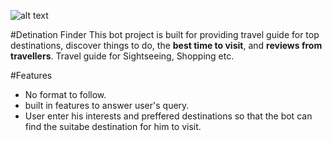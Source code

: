 ![alt text](http://uniter.ca/images/made/images/articles/_resized/63-18-sports-c-1-falvo_552_600_80.jpg "title 1")


#Detination Finder
This bot project is built for providing travel guide for top destinations, discover things to do, the **best time to visit**, and **reviews from travellers**. Travel guide for Sightseeing, Shopping etc. 

#Features
* No format to follow.
* built in features to answer user's query.
* User enter his interests and preffered destinations so that the bot can find the suitabe destination for him to visit.
